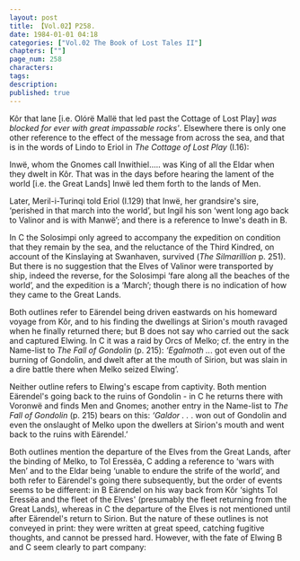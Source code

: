 ```yaml
---
layout: post
title: 【Vol.02】P258.
date: 1984-01-01 04:18
categories: ["Vol.02 The Book of Lost Tales II"]
chapters: [""]
page_num: 258
characters: 
tags: 
description: 
published: true
---
```


<p style="text-indent: 0;">
Kôr that lane [i.e. Olórë Mallë that led past the Cottage of Lost Play] <I>was blocked for ever with great impassable rocks'</I>. Elsewhere there is only one other reference to the effect of the message from across the sea, and that is in the words of Lindo to Eriol in <I>The Cottage of Lost Play</I> (I.16):
</p>

Inwë, whom the Gnomes call Inwithiel..... was King of all the Eldar when they dwelt in Kôr. That was in the days before hearing the lament of the world [i.e. the Great Lands] Inwë led them forth to the lands of Men.

Later, Meril-i-Turinqi told Eriol (I.129) that Inwë, her grandsire's sire, ‘perished in that march into the world’, but Ingil his son ‘went long ago back to Valinor and is with Manwë’; and there is a reference to Inwe's death in B.

In C the Solosimpi only agreed to accompany the expedition on condition that they remain by the sea, and the reluctance of the Third Kindred, on account of the Kinslaying at Swanhaven, survived (<I>The Silmarillion</I> p. 251). But there is no suggestion that the Elves of Valinor were transported by ship, indeed the reverse, for the Solosimpi ‘fare along all the beaches of the world’, and the expedition is a ‘March’; though there is no indication of how they came to the Great Lands.

Both outlines refer to Eärendel being driven eastwards on his homeward voyage from Kôr, and to his finding the dwellings at Sirion's mouth ravaged when he finally returned there; but B does not say who carried out the sack and captured Elwing. In C it was a raid by Orcs of Melko; cf. the entry in the Name-list to <I>The Fall of Gondolin</I> (p. 215): <I>‘Egalmoth ..</I>. got even out of the burning of Gondolin, and dwelt after at the mouth of Sirion, but was slain in a dire battle there when Melko seized Elwing’.

Neither outline refers to Elwing's escape from captivity. Both mention Eärendel's going back to the ruins of Gondolin - in C he returns there with Voronwë and finds Men and Gnomes; another entry in the Name-list to <I>The Fall of Gondolin</I> (p. 215) bears on this: <I>‘Galdor . . </I>. won out of Gondolin and even the onslaught of Melko upon the dwellers at Sirion's mouth and went back to the ruins with Eärendel.’

Both outlines mention the departure of the Elves from the Great Lands, after the binding of Melko, to Tol Eressëa, C adding a reference to ‘wars with Men’ and to the Eldar being ‘unable to endure the strife of the world’, and both refer to Eärendel's going there subsequently, but the order of events seems to be different: in B Eärendel on his way back from Kôr ‘sights Tol Eressëa and the fleet of the Elves' (presumably the fleet returning from the Great Lands), whereas in C the departure of the Elves is not mentioned until after Eärendel's return to Sirion. But the nature of these outlines is not conveyed in print: they were written at great speed, catching fugitive thoughts, and cannot be pressed hard. However, with the fate of Elwing B and C seem clearly to part company:

